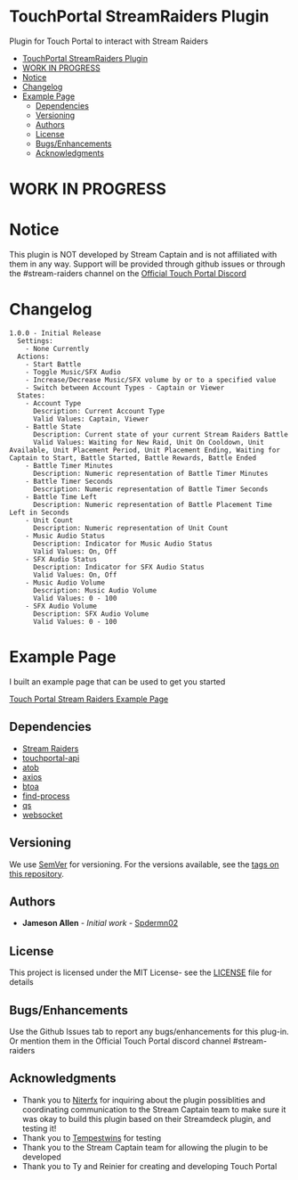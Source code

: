 # TouchPortal StreamRaiders Plugin
Plugin for Touch Portal to interact with Stream Raiders

- [TouchPortal StreamRaiders Plugin](#touchportal-streamraiders-plugin)
- [WORK IN PROGRESS](#work-in-progress)
- [Notice](#notice)
- [Changelog](#changelog)
- [Example Page](#example-page)
  - [Dependencies](#dependencies)
  - [Versioning](#versioning)
  - [Authors](#authors)
  - [License](#license)
  - [Bugs/Enhancements](#bugsenhancements)
  - [Acknowledgments](#acknowledgments)

# WORK IN PROGRESS

# Notice
This plugin is NOT developed by Stream Captain and is not affiliated with them in any way. Support will be provided through github issues or through the #stream-raiders channel on the [Official Touch Portal Discord](https://discord.gg/MgxQb8r)

# Changelog
```
1.0.0 - Initial Release
  Settings:
    - None Currently
  Actions:
    - Start Battle
    - Toggle Music/SFX Audio
    - Increase/Decrease Music/SFX volume by or to a specified value
    - Switch between Account Types - Captain or Viewer
  States:
    - Account Type
      Description: Current Account Type
      Valid Values: Captain, Viewer
    - Battle State
      Description: Current state of your current Stream Raiders Battle
      Valid Values: Waiting for New Raid, Unit On Cooldown, Unit Available, Unit Placement Period, Unit Placement Ending, Waiting for Captain to Start, Battle Started, Battle Rewards, Battle Ended
    - Battle Timer Minutes
      Description: Numeric representation of Battle Timer Minutes
    - Battle Timer Seconds
      Description: Numeric representation of Battle Timer Seconds
    - Battle Time Left
      Description: Numeric representation of Battle Placement Time Left in Seconds
    - Unit Count
      Description: Numeric representation of Unit Count
    - Music Audio Status
      Description: Indicator for Music Audio Status
      Valid Values: On, Off
    - SFX Audio Status
      Description: Indicator for SFX Audio Status
      Valid Values: On, Off
    - Music Audio Volume
      Description: Music Audio Volume
      Valid Values: 0 - 100
    - SFX Audio Volume
      Description: SFX Audio Volume
      Valid Values: 0 - 100
```

# Example Page
I built an example page that can be used to get you started

[Touch Portal Stream Raiders Example Page](resources/streamraiders-example.tpz)

## Dependencies
- [Stream Raiders](https://www.streamraiders.com/)
- [touchportal-api](https://www.npmjs.com/package/touchportal-api)
- [atob](https://www.npmjs.com/package/atob)
- [axios](https://www.npmjs.com/package/axios)
- [btoa](https://www.npmjs.com/package/btoa)
- [find-process](https://www.npmjs.com/package/find-process)
- [qs](https://www.npmjs.com/package/qs)
- [websocket](https://www.npmjs.com/package/websocket)

## Versioning

We use [SemVer](http://semver.org/) for versioning. For the versions available, see the [tags on this repository](https://github.com/spdermn02/tpohm_plugin/tags).

## Authors

- **Jameson Allen** - _Initial work_ - [Spdermn02](https://github.com/spdermn02)

## License

This project is licensed under the MIT License- see the [LICENSE](LICENSE) file for details

## Bugs/Enhancements
Use the Github Issues tab to report any bugs/enhancements for this plug-in. Or mention them in the Official Touch Portal discord channel #stream-raiders

## Acknowledgments

- Thank you to [Niterfx](https://www.twitch.tv/niterfx_) for inquiring about the plugin possiblities and coordinating communication to the Stream Captain team to make sure it was okay to build this plugin based on their Streamdeck plugin, and testing it!
- Thank you to [Tempestwins](https://www.twitch.tv/tempestwins) for testing
- Thank you to the Stream Captain team for allowing the plugin to be developed
- Thank you to Ty and Reinier for creating and developing Touch Portal